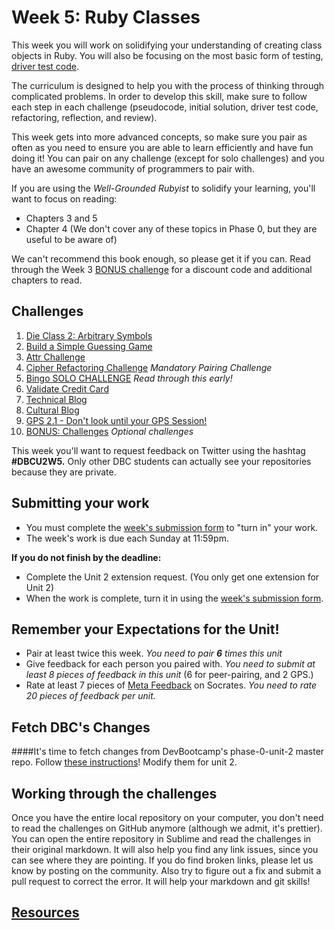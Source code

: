 # Week 5: Ruby Classes

<!-- Please do not start on week 5 yet, we will be reviewing the challenges and making changes. It will be published at least by the Sunday before week 5 starts. -->

This week you will work on solidifying your understanding of creating class objects in Ruby. You will also be focusing on the most basic form of testing, [driver test code](https://github.com/Devbootcamp/phase-0-handbook/blob/master/coding-references/driver-code.md).

The curriculum is designed to help you with the process of thinking through complicated problems. In order to develop this skill, make sure to follow each step  in each challenge (pseudocode, initial solution, driver test code, refactoring, reflection, and review).

This week gets into more advanced concepts, so make sure you pair as often as you need to ensure you are able to learn efficiently and have fun doing it! You can pair on any challenge (except for solo challenges) and you have an awesome community of programmers to pair with.

If you are using the *Well-Grounded Rubyist* to solidify your learning, you'll want to focus on reading:
- Chapters 3 and 5
- Chapter 4 (We don't cover any of these topics in Phase 0, but they are useful to be aware of)

We can't recommend this book enough, so please get it if you can. Read through the Week 3 [BONUS challenge](https://github.com/Devbootcamp/phase-0-unit-1/blob/master/week-3/10-BONUS-challenges/Well-Grounded-Rubyist.md) for a discount code and additional chapters to read.

## Challenges
1. [Die Class 2: Arbitrary Symbols](1-die)
2. [Build a Simple Guessing Game](2-guessing-game)
3. [Attr Challenge](3-attr)
4. [Cipher Refactoring Challenge](4-cipher-challenge) *Mandatory Pairing Challenge*
5. [Bingo SOLO CHALLENGE](5-bingo-solo-challenge) *Read through this early!*
6. [Validate Credit Card](6-validate-credit-card)
7. [Technical Blog](7-technical-blog.md)
8. [Cultural Blog](8-cultural-blog.md)
9. [GPS 2.1 - Don't look until your GPS Session!](9-gps2-1)
10. [BONUS: Challenges](10-BONUS-challenges) *Optional challenges*

This week you'll want to request feedback on Twitter using the hashtag **#DBCU2W5.** Only other DBC students can actually see your repositories because they are private.

## Submitting your work
- You must complete the [week's submission form](http://apply.devbootcamp.com) to "turn in" your work.
- The week's work is due each Sunday at 11:59pm.

**If you do not finish by the deadline:**
- Complete the Unit 2 extension request. (You only get one extension for Unit 2)
- When the work is complete, turn it in using the [week's submission form](http://apply.devbootcamp.com).

## Remember your Expectations for the Unit!
- Pair at least twice this week.  *You need to pair* ***6*** *times this unit*
- Give feedback for each person you paired with. *You need to submit at least 8 pieces of feedback in this unit* (6 for peer-pairing, and 2 GPS.)
- Rate at least 7 pieces of [Meta Feedback](https://socrates.devbootcamp.com/feedback) on Socrates. *You need to rate 20 pieces of feedback per unit.*

## Fetch DBC's Changes
####It's time to fetch changes from DevBootcamp's phase-0-unit-2 master repo.
Follow [these instructions](https://github.com/Devbootcamp/phase-0-handbook/blob/master/fetching-changes.md)!
Modify them for unit 2.

## Working through the challenges
Once you have the entire local repository on your computer, you don't need to read the challenges on GitHub anymore (although we admit, it's prettier). You can open the entire repository in Sublime and read the challenges in their original markdown. It will also help you find any link issues, since you can see where they are pointing. If you do find broken links, please let us know by posting on the community. Also try to figure out a fix and submit a pull request to correct the error. It will help your markdown and git skills!



## [Resources](https://github.com/Devbootcamp/phase-0-handbook/blob/master/resources.md)

